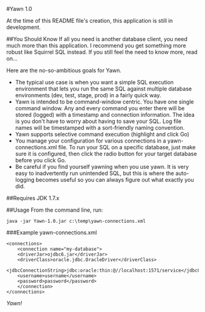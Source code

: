 #Yawn 1.0

At the time of this README file's creation, this application is still in development. 

##You Should Know
If all you need is another database client, you need much more than this application. 
I recommend you get something more robust like Squirrel SQL instead. If you still 
feel the need to know more, read on...

Here are the no-so-ambitious goals for Yawn.
* The typical use case is when you want a simple SQL execution environment that 
lets you run the same SQL against multiple database environments (dev, test, 
stage, prod) in a fairly quick way.
* Yawn is intended to be command-window centric. You have one single command window. 
Any and every command you enter there will be stored (logged) with a timestamp 
and connection information. The idea is you don't have to worry about having to 
save your SQL. Log file names will be timestamped with a sort-friendly naming 
convention.
* Yawn supports selective command execution (highlight and click Go)
* You manage your configuration for various connections in a yawn-connections.xml file. To 
run your SQL on a specific database, just make sure it is configured, then click the radio 
button for your target database before you click Go.
* Be careful if you find yourself yawning when you use yawn. It is very easy to inadvertently 
run unintended SQL, but this is where the auto-logging becomes useful so you can always figure out what exactly you did.

##Requires
JDK 1.7.x

##Usage
From the command line, run:
```
java -jar Yawn-1.0.jar c:\temp\yawn-connections.xml
```

###Example yawn-connections.xml
```
<connections>
    <connection name="my-database">
	<driverJar>ojdbc6.jar</driverJar>
	<driverClass>oracle.jdbc.OracleDriver</driverClass>
	<jdbcConnectionString>jdbc:oracle:thin:@//localhost:1571/service</jdbcConnectionString>
	<username>username</username>
	<password>password</password>
    </connection>
</connections>
```
*Yawn!*

